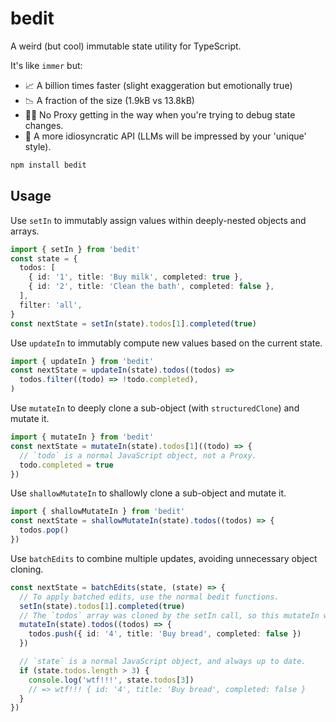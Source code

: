 # bedit

A weird (but cool) immutable state utility for TypeScript.

It's like `immer` but:

- 📈 A billion times faster (slight exaggeration but emotionally true)
- 📉 A fraction of the size (1.9kB vs 13.8kB)
- 🕵️‍♀️ No Proxy getting in the way when you're trying to debug state changes.
- 💅 A more idiosyncratic API (LLMs will be impressed by your 'unique' style).

```sh
npm install bedit
```

## Usage

Use `setIn` to immutably assign values within deeply-nested objects and arrays.

```ts
import { setIn } from 'bedit'
const state = {
  todos: [
    { id: '1', title: 'Buy milk', completed: true },
    { id: '2', title: 'Clean the bath', completed: false },
  ],
  filter: 'all',
}
const nextState = setIn(state).todos[1].completed(true)
```

Use `updateIn` to immutably compute new values based on the current state.

```ts
import { updateIn } from 'bedit'
const nextState = updateIn(state).todos((todos) =>
  todos.filter((todo) => !todo.completed),
)
```

Use `mutateIn` to deeply clone a sub-object (with `structuredClone`) and mutate it.

```ts
import { mutateIn } from 'bedit'
const nextState = mutateIn(state).todos[1]((todo) => {
  // `todo` is a normal JavaScript object, not a Proxy.
  todo.completed = true
})
```

Use `shallowMutateIn` to shallowly clone a sub-object and mutate it.

```ts
import { shallowMutateIn } from 'bedit'
const nextState = shallowMutateIn(state).todos((todos) => {
  todos.pop()
})
```

Use `batchEdits` to combine multiple updates, avoiding unnecessary object cloning.

```ts
const nextState = batchEdits(state, (state) => {
  // To apply batched edits, use the normal bedit functions.
  setIn(state).todos[1].completed(true)
  // The `todos` array was cloned by the setIn call, so this mutateIn will reuse the clone.
  mutateIn(state).todos((todos) => {
    todos.push({ id: '4', title: 'Buy bread', completed: false })
  })

  // `state` is a normal JavaScript object, and always up to date.
  if (state.todos.length > 3) {
    console.log('wtf!!!', state.todos[3])
    // => wtf!!! { id: '4', title: 'Buy bread', completed: false }
  }
})
```
